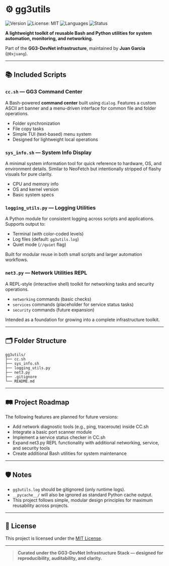 # ⚙️ gg3utils

![Version](https://img.shields.io/badge/version-0.1.0-blue)
![License: MIT](https://img.shields.io/badge/License-MIT-yellow.svg)
![Languages](https://img.shields.io/badge/Made%20With-Python%20%7C%20Bash-blue)
![Status](https://img.shields.io/badge/Status-Active-brightgreen)

**A lightweight toolkit of reusable Bash and Python utilities for system automation, monitoring, and networking.**

Part of the **GG3-DevNet infrastructure**, maintained by **Juan Garcia** (`@0xjuang`).

---

## 📚 Included Scripts

### `cc.sh` — GG3 Command Center
A Bash-powered **command center** built using `dialog`.
Features a custom ASCII art banner and a menu-driven interface for common file and folder operations.

- Folder synchronization
- File copy tasks
- Simple TUI (text-based) menu system
- Designed for lightweight local operations

### `sys_info.sh` — System Info Display
A minimal system information tool for quick reference to hardware, OS, and environment details.
Similar to NeoFetch but intentionally stripped of flashy visuals for pure clarity.

- CPU and memory info
- OS and kernel version
- Basic system specs

### `logging_utils.py` — Logging Utilities
A Python module for consistent logging across scripts and applications.
Supports output to:

- Terminal (with color-coded levels)
- Log files (default: `gg3utils.log`)
- Quiet mode (`//quiet` flag)

Built for modular reuse in both small scripts and larger automation workflows.

### `net3.py` — Network Utilities REPL
A REPL-style (interactive shell) toolkit for networking tasks and security operations.

- `networking` commands (basic checks)
- `services` commands (placeholder for service status tasks)
- `security` commands (future expansion)

Intended as a foundation for growing into a complete infrastructure toolkit.

---

## 🗂️ Folder Structure

```
gg3utils/
├── cc.sh
├── sys_info.sh
├── logging_utils.py
├── net3.py
├── .gitignore
└── README.md
```

---

## 🛤️ Project Roadmap

The following features are planned for future versions:

- Add network diagnostic tools (e.g., ping, traceroute) inside CC.sh
- Integrate a basic port scanner module
- Implement a service status checker in CC.sh
- Expand net3.py REPL functionality with additional networking, service, and security tools
- Create additional Bash utilities for system maintenance

---

## 🛡️ Notes

- `gg3utils.log` should be gitignored (only runtime logs).
- `__pycache__/` will also be ignored as standard Python cache output.
- This project follows simple, modular design principles for maximum reusability across projects.

---

## 📝 License

This project is licensed under the [MIT License](LICENSE).

---

> **Curated under the GG3-DevNet Infrastructure Stack — designed for reproducibility, auditability, and clarity.**

